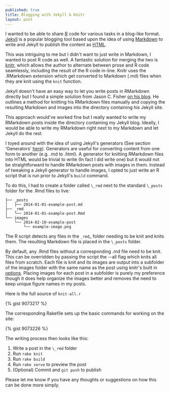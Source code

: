 ```yaml
---
published: true
title: Blogging with Jekyll & Knitr
layout: post
---
```

I wanted to be able to share [R](http://r-project.org) code for various tasks in a blog-like format. [Jekyll](http://jekyllrb.com) is a popular blogging tool based upon the idea of using [Markdown](http://daringfireball.net/projects/markdown/) to write and Jekyll to publish the content as [HTML](http://en.wikipedia.org/wiki/HTML).

This was intriguing to me but I didn't want to just write in Markdown, I wanted to post R code as well. A fantastic solution for merging the two is [knitr](http://yihui.name/knitr), which allows the author to alternate between prose and R code seamlessly, including the result of the R code in-line. Knitr uses the .RMarkdown extension which get converted to Markdown (.md) files when they are knit using the `knit` function.

Jekyll doesn't have an easy way to let you write posts in RMarkdown directly but I found a simple solution from Jason C. Fisher [on his blog](http://jfisher-usgs.github.io/r/2012/07/03/knitr-jekyll/). He outlines a method for knitting his RMarkdown files manually and copying the resulting Markdown and images into the directory containing his Jekyll site.

This approach would've worked fine but I really wanted to write my RMarkdown posts inside the directory containing my Jekyll blog. Ideally, I would be able to write my RMarkdown right next to my Markdown and let Jekyll do the rest.

I toyed around with the idea of using Jekyll's generators (See section 'Generators' [here](http://jekyllrb.com/docs/plugins/)). Generators are useful for converting content from one form to another (e.g. .md to .html). A generator for knitting RMarkdown files into HTML would be trivial to write (In fact I did write one) but it would not be straightforward to handle RMarkdown posts with images in them. Instead of tweaking a Jekyll generator to handle images, I opted to just write an R script that is run prior to Jekyll's `build` command.

To do this, I had to create a folder called `\_rmd` next to the standard `\_posts` folder for the .Rmd files to live:

    ├── _posts
    │   ├── 2014-01-01-example-post.md
    ├── _rmd
    │   └── 2014-01-01-example-post.Rmd
    └── images
        └── 2014-02-10-example-post
            └── example-image.png

The R script detects any files in the `_rmd`_ folder needing to be knit and knits them. The resulting Markdown file is placed in the `\_posts` folder.

By default, any .Rmd files without a corresponding .md file need to be knit. This can be overridden by passing the script the --all flag which knits all files from scratch. Each file is knit and its images are output into a subfolder of the images folder with the same name as the post using knitr's built in [options](yihui.name/knitr/options). Placing images for each post in a subfolder is purely my preference though it does help organize the images better and removes the need to keep unique figure names in my posts.

Here is the full source of `knit-all.r`

{% gist 9073217 %}

The corresponding Rakefile sets up the basic commands for working on the site:

{% gist 9073226 %}

The writing process then looks like this:

1. Write a post in the `\_rmd` folder
2. Run `rake knit`
3. Run `rake build`
4. Run `rake serve` to preview the post
5. (Optional) Commit and `git push` to publish

Please let me know if you have any thoughts or suggestions on how this can be done more simply.